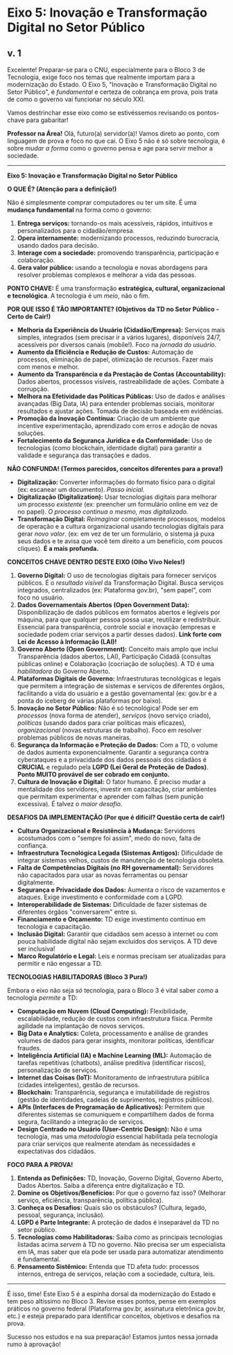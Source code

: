 ﻿#  Eixo 5: Inovação e Transformação Digital no Setor Público
## v. 1


Excelente! Preparar-se para o CNU, especialmente para o Bloco 3 de Tecnologia, exige foco nos temas que realmente importam para a modernização do Estado. O Eixo 5, "Inovação e Transformação Digital no Setor Público", é *fundamental* e certeza de cobrança em prova, pois trata de como o governo vai funcionar no século XXI.

Vamos destrinchar esse eixo como se estivéssemos revisando os pontos-chave para gabaritar!

**Professor na Área!** Olá, futuro(a) servidor(a)! Vamos direto ao ponto, com linguagem de prova e foco no que cai. O Eixo 5 não é só sobre tecnologia, é sobre *mudar a forma* como o governo pensa e age para servir melhor a sociedade.

---

**Eixo 5: Inovação e Transformação Digital no Setor Público**

**O QUE É? (Atenção para a definição!)**

Não é simplesmente comprar computadores ou ter um site. É uma **mudança fundamental** na forma como o governo:
1.  **Entrega serviços:** tornando-os mais acessíveis, rápidos, intuitivos e personalizados para o cidadão/empresa.
2.  **Opera internamente:** modernizando processos, reduzindo burocracia, usando dados para decisão.
3.  **Interage com a sociedade:** promovendo transparência, participação e colaboração.
4.  **Gera valor público:** usando a tecnologia e novas abordagens para resolver problemas complexos e melhorar a vida das pessoas.

**PONTO CHAVE:** É uma transformação **estratégica, cultural, organizacional e tecnológica**. A tecnologia é um *meio*, não o fim.

**POR QUE ISSO É TÃO IMPORTANTE? (Objetivos da TD no Setor Público - Certo de Cair!)**

*   **Melhoria da Experiência do Usuário (Cidadão/Empresa):** Serviços mais simples, integrados (sem precisar ir a vários lugares), disponíveis 24/7, acessíveis por diversos canais (mobile!). Foco na *jornada do usuário*.
*   **Aumento da Eficiência e Redução de Custos:** Automação de processos, eliminação de papel, otimização de recursos. Fazer mais com menos e melhor.
*   **Aumento da Transparência e da Prestação de Contas (Accountability):** Dados abertos, processos visíveis, rastreabilidade de ações. Combate à corrupção.
*   **Melhora na Efetividade das Políticas Públicas:** Uso de dados e análises avançadas (Big Data, IA) para entender problemas sociais, monitorar resultados e ajustar ações. Tomada de decisão baseada em evidências.
*   **Promoção da Inovação Contínua:** Criação de um ambiente que incentive experimentação, aprendizado com erros e adoção de novas soluções.
*   **Fortalecimento da Segurança Jurídica e da Conformidade:** Uso de tecnologias (como blockchain, identidade digital) para garantir a validade e segurança das transações e dados.

**NÃO CONFUNDA! (Termos parecidos, conceitos diferentes para a prova!)**

*   **Digitalização:** Converter informações do formato físico para o digital (ex: escanear um documento). *Passo inicial.*
*   **Digitalização (Digitalization):** Usar tecnologias digitais para melhorar um processo *existente* (ex: preencher um formulário online em vez de no papel). *O processo continua o mesmo, mas digitalizado.*
*   **Transformação Digital:** *Reimaginar* completamente processos, modelos de operação e a cultura organizacional usando tecnologias digitais para gerar *novo valor*. (ex: em vez de ter um formulário, o sistema já puxa seus dados e te avisa que você tem direito a um benefício, com poucos cliques). **É a mais profunda.**

**CONCEITOS CHAVE DENTRO DESTE EIXO (Olho Vivo Neles!)**

1.  **Governo Digital:** O uso de tecnologias digitais para fornecer serviços públicos. É o *resultado visível* da Transformação Digital. Busca serviços integrados, centralizados (ex: Plataforma gov.br), "sem papel", com foco no usuário.
2.  **Dados Governamentais Abertos (Open Government Data):** Disponibilização de dados públicos em formatos abertos e legíveis por máquina, para que qualquer pessoa possa usar, reutilizar e redistribuir. Essencial para transparência, controle social e inovação (empresas e sociedade podem criar serviços a partir desses dados). **Link forte com Lei de Acesso à Informação (LAI)!**
3.  **Governo Aberto (Open Government):** Conceito mais amplo que inclui Transparência (dados abertos, LAI), Participação Cidadã (consultas públicas online) e Colaboração (cocriação de soluções). A TD é uma *habilitadora* do Governo Aberto.
4.  **Plataformas Digitais de Governo:** Infraestruturas tecnológicas e legais que permitem a integração de sistemas e serviços de diferentes órgãos, facilitando a vida do usuário e a gestão governamental (ex: gov.br é a ponta do iceberg de várias plataformas por baixo).
5.  **Inovação no Setor Público:** Não é só tecnológica! Pode ser em *processos* (nova forma de atender), *serviços* (novo serviço criado), *políticas* (usando dados para criar políticas mais eficazes), *organizacional* (novas estruturas de trabalho). Foco em resolver problemas públicos de novas maneiras.
6.  **Segurança da Informação e Proteção de Dados:** Com a TD, o volume de dados aumenta exponencialmente. Garantir a segurança contra cyberataques e a privacidade dos dados pessoais dos cidadãos é **CRUCIAL** e regulado pela **LGPD (Lei Geral de Proteção de Dados)**. **Ponto MUITO provável de ser cobrado em conjunto.**
7.  **Cultura de Inovação e Digital:** O fator humano. É preciso mudar a mentalidade dos servidores, investir em capacitação, criar ambientes que permitam experimentar e aprender com falhas (sem punição excessiva). É talvez o *maior desafio*.

**DESAFIOS DA IMPLEMENTAÇÃO (Por que é difícil? Questão certa de cair!)**

*   **Cultura Organizacional e Resistência à Mudança:** Servidores acostumados com o "sempre foi assim", medo do novo, falta de confiança.
*   **Infraestrutura Tecnológica Legada (Sistemas Antigos):** Dificuldade de integrar sistemas velhos, custos de manutenção de tecnologia obsoleta.
*   **Falta de Competências Digitais (no RH governamental):** Servidores não capacitados para usar as novas ferramentas ou pensar digitalmente.
*   **Segurança e Privacidade dos Dados:** Aumenta o risco de vazamentos e ataques. Exige investimento e conformidade com a LGPD.
*   **Interoperabilidade de Sistemas:** Dificuldade de fazer sistemas de diferentes órgãos "conversarem" entre si.
*   **Financiamento e Orçamento:** TD exige investimento contínuo em tecnologia e capacitação.
*   **Inclusão Digital:** Garantir que cidadãos sem acesso à internet ou com pouca habilidade digital não sejam excluídos dos serviços. A TD deve ser inclusiva!
*   **Marco Regulatório e Legal:** Leis e normas precisam ser atualizadas para permitir e não engessar a TD.

**TECNOLOGIAS HABILITADORAS (Bloco 3 Pura!)**

Embora o eixo não seja *só* tecnologia, para o Bloco 3 é vital saber *como* a tecnologia *permite* a TD:
*   **Computação em Nuvem (Cloud Computing):** Flexibilidade, escalabilidade, redução de custos com infraestrutura física. Permite agilidade na implantação de novos serviços.
*   **Big Data e Analytics:** Coleta, processamento e análise de grandes volumes de dados para gerar insights, monitorar políticas, identificar fraudes.
*   **Inteligência Artificial (IA) e Machine Learning (ML):** Automação de tarefas repetitivas (chatbots), análise preditiva (identificar riscos), personalização de serviços.
*   **Internet das Coisas (IoT):** Monitoramento de infraestrutura pública (cidades inteligentes), gestão de recursos.
*   **Blockchain:** Transparência, segurança e imutabilidade de registros (gestão de identidades, cadeias de suprimentos, registros públicos).
*   **APIs (Interfaces de Programação de Aplicativos):** Permitem que diferentes sistemas se comuniquem e compartilhem dados de forma segura, facilitando a integração de serviços.
*   **Design Centrado no Usuário (User-Centric Design):** Não é uma tecnologia, mas uma *metodologia* essencial habilitada pela tecnologia para criar serviços que realmente atendam às necessidades e expectativas dos cidadãos.

**FOCO PARA A PROVA!**

1.  **Entenda as Definições:** TD, Inovação, Governo Digital, Governo Aberto, Dados Abertos. Saiba a diferença entre digitalização e TD.
2.  **Domine os Objetivos/Benefícios:** Por que o governo faz isso? (Melhorar serviço, eficiência, transparência, política pública).
3.  **Conheça os Desafios:** Quais são os obstáculos? (Cultura, legado, pessoal, segurança, inclusão).
4.  **LGPD é Parte Integrante:** A proteção de dados é inseparável da TD no setor público.
5.  **Tecnologias como Habilitadoras:** Saiba *como* as principais tecnologias listadas acima *servem* à TD no governo. Não precisa ser um especialista em IA, mas saber que ela pode ser usada para automatizar atendimento é fundamental.
6.  **Pensamento Sistêmico:** Entenda que TD afeta *tudo*: processos internos, entrega de serviços, relação com a sociedade, cultura, leis.

---

É isso, time! Este Eixo 5 é a espinha dorsal da modernização do Estado e tem peso altíssimo no Bloco 3. Revise esses pontos, pense em exemplos práticos no governo federal (Plataforma gov.br, assinatura eletrônica gov.br, etc.) e esteja preparado para identificar conceitos, objetivos e desafios na prova.

Sucesso nos estudos e na sua preparação! Estamos juntos nessa jornada rumo à aprovação!